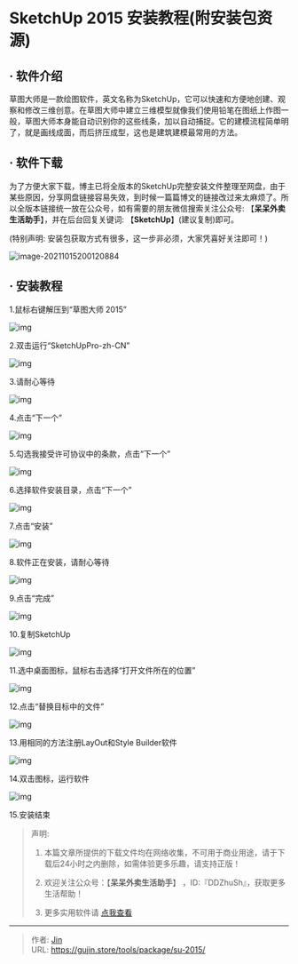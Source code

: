 # SketchUp 2015 安装教程(附安装包资源)


## · 软件介绍
草图大师是一款绘图软件，英文名称为SketchUp，它可以快速和方便地创建、观察和修改三维创意。在草图大师中建立三维模型就像我们使用铅笔在图纸上作图一般，草图大师本身能自动识别你的这些线条，加以自动捕捉。它的建模流程简单明了，就是画线成面，而后挤压成型，这也是建筑建模最常用的方法。


## · 软件下载
为了方便大家下载，博主已将全版本的SketchUp完整安装文件整理至网盘，由于某些原因，分享网盘链接容易失效，到时候一篇篇博文的链接改过来太麻烦了。所以全版本链接统一放在公众号，如有需要的朋友微信搜索关注公众号: 【**呆呆外卖生活助手**】，并在后台回复关键词: 【**SketchUp**】(建议复制)即可。

(特别声明: 安装包获取方式有很多，这一步非必须，大家凭喜好关注即可！)

![image-20211015200120884](https://img.gujin.store/img/image-20211015200120884.png)

## · 安装教程

1.鼠标右键解压到“草图大师 2015”

![img](https://img.gujin.store/img/v2-b8d83edb65f3bccbd54e8e60b0aa80aa_720w.png)

2.双击运行“SketchUpPro-zh-CN”

![img](https://img.gujin.store/img/v2-affa376d92521b9da8fd3b03a0bac593_720w.png)

3.请耐心等待

![img](https://img.gujin.store/img/v2-546eb714b376b11681328b9c033990e8_720w.png)

4.点击“下一个”

![img](https://img.gujin.store/img/v2-e77518bdcab1a7e3df45467454286a0d_720w.png)

5.勾选我接受许可协议中的条款，点击“下一个”

![img](https://img.gujin.store/img/v2-b63b0838a8d84e6a7ded7f7c49dd0a2c_720w.png)

6.选择软件安装目录，点击“下一个”

![img](https://img.gujin.store/img/v2-ad0d16de0c3b7847a9316c1b543dcc30_720w.png)

7.点击“安装”

![img](https://img.gujin.store/img/v2-905f40953d6b76f2cad47e983f61ce3c_720w.png)

8.软件正在安装，请耐心等待

![img](https://img.gujin.store/img/v2-7c88dec1d558c012fd2807243e4931df_720w.png)

9.点击“完成”

![img](https://img.gujin.store/img/v2-ec221f473722298f77d6be6145e840f3_720w.png)

10.复制SketchUp

![img](https://img.gujin.store/img/v2-32432ffe01baad1198ee156b4c0c6dae_720w.png)

11.选中桌面图标，鼠标右击选择“打开文件所在的位置”

![img](https://img.gujin.store/img/v2-ea2382d45f9c51bcbc42bd1c41418308_720w.png)

12.点击“替换目标中的文件”

![img](https://img.gujin.store/img/v2-847a5d22ae50cb22f28bc1d8e3406967_720w.png)

13.用相同的方法注册LayOut和Style Builder软件

![img](https://img.gujin.store/img/v2-3a41f758dafe00f3272f06b0f116ec4c_720w.png)

14.双击图标，运行软件

![img](https://img.gujin.store/img/v2-798a7d8f88b71a59525d8cc13fa645d0_720w.png)

15.安装结束




> 声明: 
>
> 1. 本篇文章所提供的下载文件均在网络收集，不可用于商业用途，请于下载后24小时之内删除，如需体验更多乐趣，请支持正版！
>
> 2. 欢迎关注公众号：【**呆呆外卖生活助手**】 ，ID:『DDZhuSh』，获取更多生活帮助！
>
> 3. 更多实用软件请  [点我查看](/tools)

---

> 作者: [Jin](https://img.gujin.store/img/favicon.ico)  
> URL: https://gujin.store/tools/package/su-2015/  

